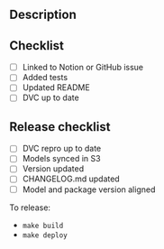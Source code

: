 ## Description

## Checklist

- [ ] Linked to Notion or GitHub issue
- [ ] Added tests
- [ ] Updated README
- [ ] DVC up to date

## Release checklist

- [ ] DVC repro up to date
- [ ] Models synced in S3
- [ ] Version updated
- [ ] CHANGELOG.md updated
- [ ] Model and package version aligned

To release:

* `make build`
* `make deploy`

